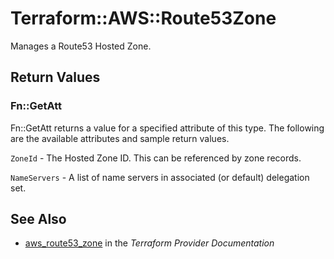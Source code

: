 # Terraform::AWS::Route53Zone

Manages a Route53 Hosted Zone.

## Return Values

### Fn::GetAtt

Fn::GetAtt returns a value for a specified attribute of this type. The following are the available attributes and sample return values.

`ZoneId` - The Hosted Zone ID. This can be referenced by zone records.

`NameServers` - A list of name servers in associated (or default) delegation set.

## See Also

* [aws_route53_zone](https://www.terraform.io/docs/providers/aws/r/route53_zone.html) in the _Terraform Provider Documentation_